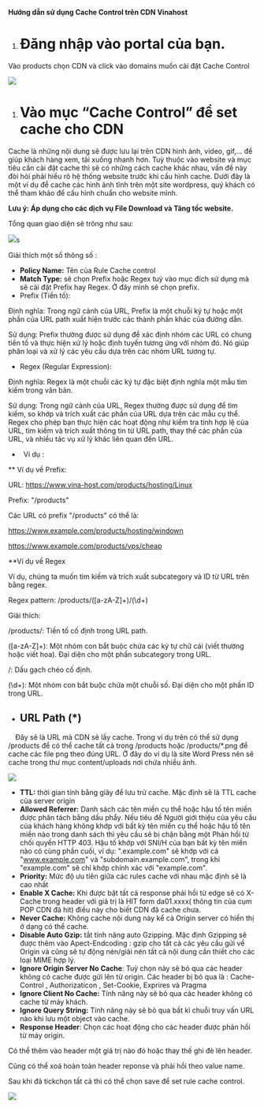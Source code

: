 ﻿**Hướng dẫn sử dụng Cache Control trên CDN Vinahost**
1. # **Đăng nhập vào portal của bạn.**
Vào products chọn CDN và click vào domains muốn cài đặt Cache Control 

![](images/Aspose.Words.61559600-2ad4-431b-a0d7-51e6531be11b.001.png)
1. # **Vào mục “Cache Control” để set cache cho CDN** 
Cache là những nội dung sẽ được lưu lại trên CDN hình ảnh, video, gif,… để giúp khách hàng xem, tải xuống nhanh hơn. Tuỳ thuộc vào website và mục tiêu cần cài đặt cache thì sẽ có những cách cache khác nhau, vấn đề này đòi hỏi phải hiểu rõ hệ thống website trước khi cấu hình cache. Dưới đây là một ví dụ để cache các hình ảnh tĩnh trên một site wordpress, quý khách có thể tham khảo để cấu hình chuẩn cho website mình.

**Lưu ý: Áp dụng cho các dịch vụ File Download và Tăng tốc website.**

Tổng quan giao diện sẽ trông như sau: 

![](images/Aspose.Words.61559600-2ad4-431b-a0d7-51e6531be11b.002.png)s

Giải thích một số thông số : 

- **Policy Name:** Tên của Rule Cache control
- **Match Type:** sẽ chọn Prefix hoặc Regex tuỳ vào mục đích sử dụng mà sẽ cài đặt Prefix hay Regex. Ở đây mình sẽ chọn prefix.
- Prefix (Tiền tố):

Định nghĩa: Trong ngữ cảnh của URL, Prefix là một chuỗi ký tự hoặc một phần của URL path xuất hiện trước các thành phần khác của đường dẫn.

Sử dụng: Prefix thường được sử dụng để xác định nhóm các URL có chung tiền tố và thực hiện xử lý hoặc định tuyến tương ứng với nhóm đó. Nó giúp phân loại và xử lý các yêu cầu dựa trên các nhóm URL tương tự.

- Regex (Regular Expression):

Định nghĩa: Regex là một chuỗi các ký tự đặc biệt định nghĩa một mẫu tìm kiếm trong văn bản.

Sử dụng: Trong ngữ cảnh của URL, Regex thường được sử dụng để tìm kiếm, so khớp và trích xuất các phần của URL dựa trên các mẫu cụ thể. Regex cho phép bạn thực hiện các hoạt động như kiểm tra tính hợp lệ của URL, tìm kiếm và trích xuất thông tin từ URL path, thay thế các phần của URL, và nhiều tác vụ xử lý khác liên quan đến URL.

- ` `Ví dụ : 

\*\* Ví dụ về Prefix:

URL: https://www.vina-host.com/products/hosting/Linux

Prefix: "/products"

Các URL có prefix "/products" có thể là:

https://www.example.com/products/hosting/windown

<https://www.example.com/products/vps/cheap>

\*\*Ví dụ về Regex

Ví dụ, chúng ta muốn tìm kiếm và trích xuất subcategory và ID từ URL trên bằng regex.

Regex pattern: /products/([a-zA-Z]+)/(\d+)

Giải thích:

/products/: Tiền tố cố định trong URL path.

([a-zA-Z]+): Một nhóm con bắt buộc chứa các ký tự chữ cái (viết thường hoặc viết hoa). Đại diện cho một phần subcategory trong URL.

/: Dấu gạch chéo cố định.

(\d+): Một nhóm con bắt buộc chứa một chuỗi số. Đại diện cho một phần ID trong URL.
- ## **URL Path (\*)**
`  `Đây sẽ là URL mà CDN sẽ lấy cache. Trong ví dụ trên có thể sử dụng /products để có thể cache tất cả trong /products hoặc /products/\*.png để cache các file png theo đúng URL. Ở đây do ví dụ là site Word Press nên sẽ cache trong thư mục content/uploads nơi chứa nhiều ảnh.

![](images/Aspose.Words.61559600-2ad4-431b-a0d7-51e6531be11b.003.png)

- **TTL:**  thời gian tính bằng giây để lưu trử cache. Mặc định sẽ là TTL cache của server origin
- **Allowed Referrer:**  Danh sách các tên miền cụ thể hoặc hậu tố tên miền được phân tách bằng dấu phẩy. Nếu tiêu đề Người giới thiệu của yêu cầu của khách hàng không khớp với bất kỳ tên miền cụ thể hoặc hậu tố tên miền nào trong danh sách thì yêu cầu sẽ bị chặn bằng một Phản hồi từ chối quyền HTTP 403. Hậu tố khớp với SNI/H của bạn bất kỳ tên miền nào có cùng phần cuối, ví dụ: ".example.com" sẽ khớp với cả "www.example.com" và "subdomain.example.com", trong khi "example.com" sẽ chỉ khớp chính xác với "example.com".
- **Priority:** Mức độ ưu tiên giữa các rules cache với nhau mặc định sẽ là cao nhất
- **Enable X Cache:**  Khi được bật tất cả response phải hồi từ edge sẽ có X-Cache trong header với giá trị là HIT form da01.xxxx( thông tin của cụm POP CDN đã hit) điều này cho biết CDN đã cache chưa.
- **Never Cache:** Không cache nội dung này kể cả Origin server có hiển thị ở dạng có thể cache.
- **Disable Auto Gzip:** tắt tính năng auto Gzipping. Mặc định Gzipping sẽ được thêm vào Apect-Endcoding : gzip  cho tất cả các yêu cầu gửi về Origin và cũng sẽ tự động nén/giải nén tất cả nội dung cần thiết cho các loại MIME hợp lý.
- **Ignore Origin Server No Cache**: Tuỳ chọn này sẽ bỏ qua các header không có cache được gửi lên từ origin. Các header bị bỏ qua là  : Cache-Control , Authorizaticon , Set-Cookie, Exprires và Pragma
- **Ignore Client No Cache:** Tính năng này sẽ bỏ qua các header không có cache từ máy khách.
- **Ignore Query String:** Tính năng này sẽ bỏ qua bất kì chuỗi truy vấn URL nào khi lưu một object vào cache.
- **Response Header**: Chọn các hoạt động cho các header được phản hồi từ máy origin.

Có thể thêm vào header một giá trị nào đó hoặc thay thế ghi đè lên header.

Cũng có thể xoá hoàn toàn header reponse và phải hồi theo value name.

Sau khi đã tickchọn tất cả thì có thể  chọn save để set rule cache control.

![](images/Aspose.Words.61559600-2ad4-431b-a0d7-51e6531be11b.004.png)
